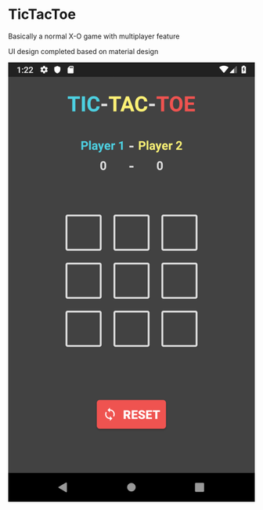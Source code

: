 # TicTacToe
Basically a normal X-O game with multiplayer feature


UI design completed based on material design

<img src="screenshot/Screenshot_BasicUI.png">
